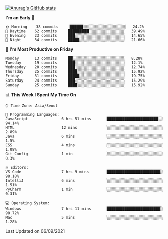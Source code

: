 
<!--
**BHyeonKim/BHyeonKim** is a ✨ _special_ ✨ repository because its `README.md` (this file) appears on your GitHub profile.

Here are some ideas to get you started:

- 🔭 I’m currently working on ...
- 🌱 I’m currently learning ...
- 👯 I’m looking to collaborate on ...
- 🤔 I’m looking for help with ...
- 💬 Ask me about ...
- 📫 How to reach me: ...
- 😄 Pronouns: ...
- ⚡ Fun fact: ...
-->
[![Anurag's GitHub stats](https://github-readme-stats.vercel.app/api?username=BHyeonKim&show_icons=true&theme=dark)
](https://github.com/anuraghazra/github-readme-stats)
<!--START_SECTION:waka-->
**I'm an Early 🐤** 

```text
🌞 Morning    38 commits     ██████░░░░░░░░░░░░░░░░░░░   24.2% 
🌆 Daytime    62 commits     █████████░░░░░░░░░░░░░░░░   39.49% 
🌃 Evening    23 commits     ███░░░░░░░░░░░░░░░░░░░░░░   14.65% 
🌙 Night      34 commits     █████░░░░░░░░░░░░░░░░░░░░   21.66%

```
📅 **I'm Most Productive on Friday** 

```text
Monday       13 commits     ██░░░░░░░░░░░░░░░░░░░░░░░   8.28% 
Tuesday      19 commits     ███░░░░░░░░░░░░░░░░░░░░░░   12.1% 
Wednesday    20 commits     ███░░░░░░░░░░░░░░░░░░░░░░   12.74% 
Thursday     25 commits     ████░░░░░░░░░░░░░░░░░░░░░   15.92% 
Friday       31 commits     █████░░░░░░░░░░░░░░░░░░░░   19.75% 
Saturday     24 commits     ███░░░░░░░░░░░░░░░░░░░░░░   15.29% 
Sunday       25 commits     ████░░░░░░░░░░░░░░░░░░░░░   15.92%

```


📊 **This Week I Spent My Time On** 

```text
⌚︎ Time Zone: Asia/Seoul

💬 Programming Languages: 
JavaScript               6 hrs 51 mins       ███████████████████████░░   94.14% 
HTML                     12 mins             ░░░░░░░░░░░░░░░░░░░░░░░░░   2.89% 
Java                     6 mins              ░░░░░░░░░░░░░░░░░░░░░░░░░   1.5% 
CSS                      4 mins              ░░░░░░░░░░░░░░░░░░░░░░░░░   1.08% 
Git Config               1 min               ░░░░░░░░░░░░░░░░░░░░░░░░░   0.3%

🔥 Editors: 
VS Code                  7 hrs 9 mins        ████████████████████████░   98.18% 
IntelliJ                 6 mins              ░░░░░░░░░░░░░░░░░░░░░░░░░   1.51% 
PyCharm                  1 min               ░░░░░░░░░░░░░░░░░░░░░░░░░   0.31%

💻 Operating System: 
Windows                  7 hrs 11 mins       ████████████████████████░   98.72% 
Mac                      5 mins              ░░░░░░░░░░░░░░░░░░░░░░░░░   1.28%

```


 Last Updated on 06/09/2021
<!--END_SECTION:waka-->

